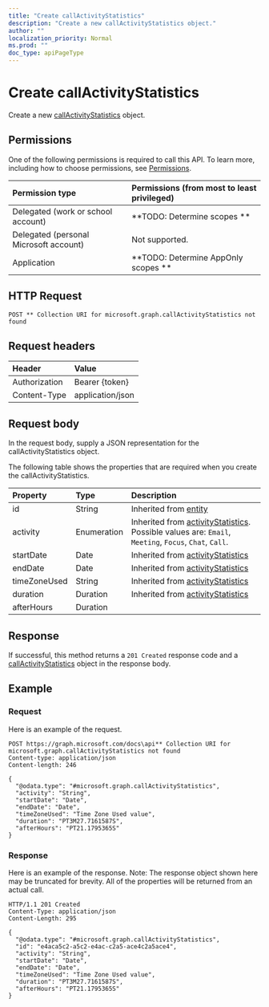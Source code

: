 ```yaml
---
title: "Create callActivityStatistics"
description: "Create a new callActivityStatistics object."
author: ""
localization_priority: Normal
ms.prod: ""
doc_type: apiPageType
---
```


# Create callActivityStatistics

Create a new [callActivityStatistics](../resources/callactivitystatistics.md) object.

## Permissions
One of the following permissions is required to call this API. To learn more, including how to choose permissions, see [Permissions](/concepts/permissions-reference.md).

|Permission type|Permissions (from most to least privileged)|
|:---|:---|
|Delegated (work or school account)|**TODO: Determine scopes **|
|Delegated (personal Microsoft account)|Not supported.|
|Application|**TODO: Determine AppOnly scopes **|

## HTTP Request
<!-- {
  "blockType": "ignored"
}
-->
``` http
POST ** Collection URI for microsoft.graph.callActivityStatistics not found
```

## Request headers
|Header|Value|
|:---|:---|
|Authorization|Bearer {token}|
|Content-Type|application/json|

## Request body
In the request body, supply a JSON representation for the callActivityStatistics object.

The following table shows the properties that are required when you create the callActivityStatistics.

|Property|Type|Description|
|:---|:---|:---|
|id|String| Inherited from [entity](../resources/entity.md)|
|activity|Enumeration| Inherited from [activityStatistics](../resources/activityStatistics.md). Possible values are: `Email`, `Meeting`, `Focus`, `Chat`, `Call`.|
|startDate|Date| Inherited from [activityStatistics](../resources/activityStatistics.md)|
|endDate|Date| Inherited from [activityStatistics](../resources/activityStatistics.md)|
|timeZoneUsed|String| Inherited from [activityStatistics](../resources/activityStatistics.md)|
|duration|Duration| Inherited from [activityStatistics](../resources/activityStatistics.md)|
|afterHours|Duration||



## Response
If successful, this method returns a `201 Created` response code and a [callActivityStatistics](../resources/callactivitystatistics.md) object in the response body.

## Example

### Request
Here is an example of the request.
<!-- {
  "blockType": "request",
  "name": "create_callactivitystatistics_from_"
}
-->
``` http
POST https://graph.microsoft.com/docs\api** Collection URI for microsoft.graph.callActivityStatistics not found
Content-type: application/json
Content-length: 246

{
  "@odata.type": "#microsoft.graph.callActivityStatistics",
  "activity": "String",
  "startDate": "Date",
  "endDate": "Date",
  "timeZoneUsed": "Time Zone Used value",
  "duration": "PT3M27.7161587S",
  "afterHours": "PT21.1795365S"
}
```

### Response
Here is an example of the response. Note: The response object shown here may be truncated for brevity. All of the properties will be returned from an actual call.
<!-- {
  "blockType": "response",
  "truncated": true,
  "@odata.type": "microsoft.graph.callactivitystatistics"
}
-->
``` http
HTTP/1.1 201 Created
Content-Type: application/json
Content-Length: 295

{
  "@odata.type": "#microsoft.graph.callActivityStatistics",
  "id": "e4aca5c2-a5c2-e4ac-c2a5-ace4c2a5ace4",
  "activity": "String",
  "startDate": "Date",
  "endDate": "Date",
  "timeZoneUsed": "Time Zone Used value",
  "duration": "PT3M27.7161587S",
  "afterHours": "PT21.1795365S"
}
```

